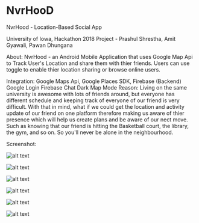 # NvrHooD
NvrHood - Location-Based Social App

University of Iowa, Hackathon 2018 Project - Prashul Shrestha, Amit Gyawali, Pawan Dhungana

About: NvrHood - an Android Mobile Application that uses Google Map Api to Track User's Location and share them with thier friends. 
Users can use toggle to enable thier location sharing or browse online users. 

Integration: Google Maps Api,
             Google Places SDK,
             Firebase (Backend)
             Google Login
             Firebase Chat
             Dark Map Mode
Reason: Living on the same university is awesome with lots of friends around, but everyone has different schedule and keeping track of everyone of our
        friend is very difficult. With that in mind, what if we could get the location and activity update of our friend on one platform therefore making
        us aware of thier presence which will help us create plans and be aware of our nect move. Such as knowing that our friend is hitting the Basketball
        court, the library, the gym, and so on. So you'll never be alone in the neighbourhood.
        
Screenshot:

![alt text](https://github.com/pradhulstha/NvrHooD/blob/prashul/app/src/main/res/drawable/43322960_315955519189573_3680312911361736704_n.png)

![alt text](https://github.com/pradhulstha/NvrHooD/blob/prashul/app/src/main/res/drawable/43490671_989351164585220_2366478610174312448_n.png)

![alt text](https://github.com/pradhulstha/NvrHooD/blob/prashul/app/src/main/res/drawable/43300260_2043805389004467_4755971158359146496_n.png)

![alt text](https://github.com/pradhulstha/NvrHooD/blob/prashul/app/src/main/res/drawable/43378477_572380243208643_4512591764174929920_n.png)

![alt text](https://github.com/pradhulstha/NvrHooD/blob/prashul/app/src/main/res/drawable/43358326_348667832539573_7630033268477263872_n.png)

![alt text](https://github.com/pradhulstha/NvrHooD/blob/prashul/app/src/main/res/drawable/43381083_154631248815885_4788521461365080064_n.png)



          


